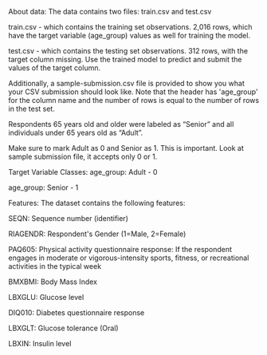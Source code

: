 About data:
The data contains two files: train.csv and test.csv

train.csv - which contains the training set observations. 2,016 rows, which have the target variable (age_group) values as well for training the model.

test.csv - which contains the testing set observations. 312 rows, with the target column missing. Use the trained model to predict and submit the values of the target column.


Additionally, a sample-submission.csv file is provided to show you what your CSV submission should look like. Note that the header has 'age_group' for the column name and the number of rows is equal to the number of rows in the test set.

Respondents 65 years old and older were labeled as “Senior” and all individuals under 65 years old as “Adult”. 

Make sure to mark Adult as 0 and Senior as 1. This is important. Look at sample submission file, it accepts only 0 or 1. 

Target Variable Classes:
age_group: Adult - 0

age_group: Senior - 1


Features:
The dataset contains the following features:

SEQN: Sequence number (identifier)

RIAGENDR: Respondent's Gender (1=Male, 2=Female)

PAQ605: Physical activity questionnaire response: If the respondent engages in moderate or vigorous-intensity sports, fitness, or recreational activities in the typical week

BMXBMI: Body Mass Index

LBXGLU: Glucose level

DIQ010: Diabetes questionnaire response

LBXGLT: Glucose tolerance (Oral)

LBXIN: Insulin level
